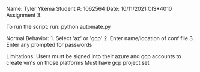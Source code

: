 Name: Tyler Ykema
Student #: 1062564
Date: 10/11/2021
CIS*4010 Assignment 3:

To run the script:
    run: python automate.py

Normal Behavior:
    1. Select 'az' or 'gcp'
    2. Enter name/location of conf file
    3. Enter any prompted for passwords

Limitations:
    Users must be signed into their azure and gcp accounts to create vm's on those platforms
    Must have gcp project set
